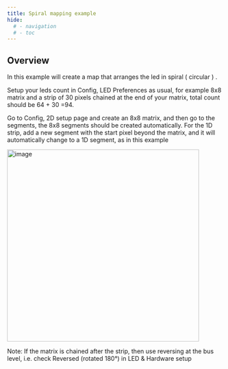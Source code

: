 ```yaml
---
title: Spiral mapping example 
hide:
  # - navigation
  # - toc
---
```


## Overview

In this example will create a map that arranges the led in spiral ( circular ) . 

Setup your leds count in Config, LED Preferences as usual, for example 8x8 matrix and a strip of 30 pixels chained at the end of your matrix, total count should be 64 + 30 =94. 
 
Go to Config, 2D setup page and create an 8x8 matrix, and then go to the segments, the 8x8 segments should be created automatically. For the 1D strip, add a new segment with the start pixel beyond the matrix, and it will automatically change to a 1D segment, as in this example 

<img width="448" alt="image" src="../assets/images/How_to_LEDMAPS_01.png">

Note: If the matrix is chained after the strip, then use reversing at the bus level, i.e. check Reversed (rotated 180°) in LED & Hardware setup 
